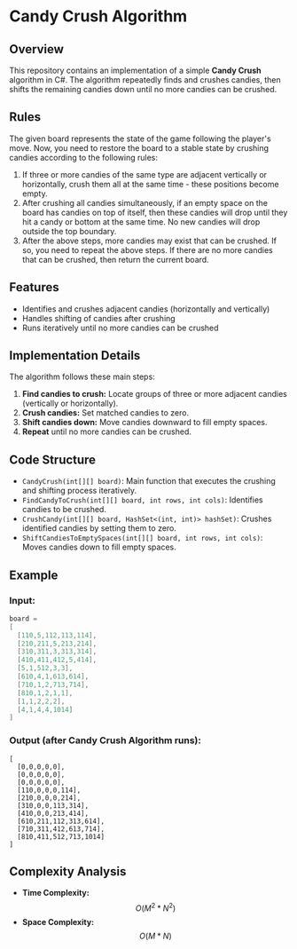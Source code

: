 # Candy Crush Algorithm

## Overview
This repository contains an implementation of a simple **Candy Crush** algorithm in C#. The algorithm repeatedly finds and crushes candies, then shifts the remaining candies down until no more candies can be crushed.

## Rules
The given board represents the state of the game following the player's move. Now, you need to restore the board to a stable state by crushing candies according to the following rules:
1. If three or more candies of the same type are adjacent vertically or horizontally, crush them all at the same time - these positions become empty.
2. After crushing all candies simultaneously, if an empty space on the board has candies on top of itself, then these candies will drop until they hit a candy or bottom at the same time. No new candies will drop outside the top boundary.
3. After the above steps, more candies may exist that can be crushed. If so, you need to repeat the above steps.
If there are no more candies that can be crushed, then return the current board.

## Features
- Identifies and crushes adjacent candies (horizontally and vertically)
- Handles shifting of candies after crushing
- Runs iteratively until no more candies can be crushed

## Implementation Details
The algorithm follows these main steps:
1. **Find candies to crush:** Locate groups of three or more adjacent candies (vertically or horizontally).
2. **Crush candies:** Set matched candies to zero.
3. **Shift candies down:** Move candies downward to fill empty spaces.
4. **Repeat** until no more candies can be crushed.

## Code Structure
- `CandyCrush(int[][] board)`: Main function that executes the crushing and shifting process iteratively.
- `FindCandyToCrush(int[][] board, int rows, int cols)`: Identifies candies to be crushed.
- `CrushCandy(int[][] board, HashSet<(int, int)> hashSet)`: Crushes identified candies by setting them to zero.
- `ShiftCandiesToEmptySpaces(int[][] board, int rows, int cols)`: Moves candies down to fill empty spaces.

## Example
### Input:
```csharp
board =
[
  [110,5,112,113,114],
  [210,211,5,213,214],
  [310,311,3,313,314],
  [410,411,412,5,414],
  [5,1,512,3,3],
  [610,4,1,613,614],
  [710,1,2,713,714],
  [810,1,2,1,1],
  [1,1,2,2,2],
  [4,1,4,4,1014]
]
```
### Output (after Candy Crush Algorithm runs):
```
[
  [0,0,0,0,0],
  [0,0,0,0,0],
  [0,0,0,0,0],
  [110,0,0,0,114],
  [210,0,0,0,214],
  [310,0,0,113,314],
  [410,0,0,213,414],
  [610,211,112,313,614],
  [710,311,412,613,714],
  [810,411,512,713,1014]
]
```

## Complexity Analysis
- **Time Complexity:** $$O(M^2 * N^2)$$
- **Space Complexity:** $$O(M * N)$$
